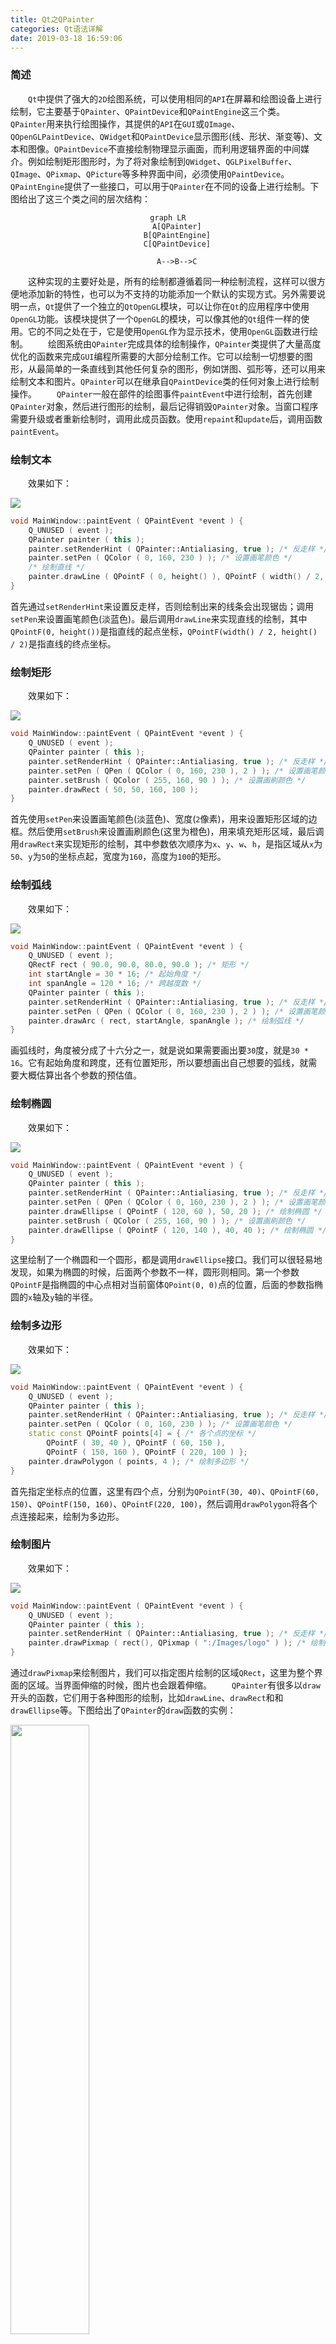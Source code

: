 ```yaml
---
title: Qt之QPainter
categories: Qt语法详解
date: 2019-03-18 16:59:06
---
```

### 简述

&emsp;&emsp;`Qt`中提供了强大的`2D`绘图系统，可以使用相同的`API`在屏幕和绘图设备上进行绘制，它主要基于`QPainter`、`QPaintDevice`和`QPaintEngine`这三个类。<!--more-->
&emsp;&emsp;`QPainter`用来执行绘图操作，其提供的`API`在`GUI`或`QImage`、`QOpenGLPaintDevice`、`QWidget`和`QPaintDevice`显示图形(线、形状、渐变等)、文本和图像。`QPaintDevice`不直接绘制物理显示画面，而利用逻辑界面的中间媒介。例如绘制矩形图形时，为了将对象绘制到`QWidget`、`QGLPixelBuffer`、`QImage`、`QPixmap`、`QPicture`等多种界面中间，必须使用`QPaintDevice`。`QPaintEngine`提供了一些接口，可以用于`QPainter`在不同的设备上进行绘制。下图给出了这三个类之间的层次结构：

<div align="center">

``` mermaid
graph LR
    A[QPainter]
    B[QPaintEngine]
    C[QPaintDevice]

    A-->B-->C
```

</div>

&emsp;&emsp;这种实现的主要好处是，所有的绘制都遵循着同一种绘制流程，这样可以很方便地添加新的特性，也可以为不支持的功能添加一个默认的实现方式。另外需要说明一点，`Qt`提供了一个独立的`QtOpenGL`模块，可以让你在`Qt`的应用程序中使用`OpenGL`功能。该模块提供了一个`OpenGL`的模块，可以像其他的`Qt`组件一样的使用。它的不同之处在于，它是使用`OpenGL`作为显示技术，使用`OpenGL`函数进行绘制。
&emsp;&emsp;绘图系统由`QPainter`完成具体的绘制操作，`QPainter`类提供了大量高度优化的函数来完成`GUI`编程所需要的大部分绘制工作。它可以绘制一切想要的图形，从最简单的一条直线到其他任何复杂的图形，例如饼图、弧形等，还可以用来绘制文本和图片。`QPainter`可以在继承自`QPaintDevice`类的任何对象上进行绘制操作。
&emsp;&emsp;`QPainter`一般在部件的绘图事件`paintEvent`中进行绘制，首先创建`QPainter`对象，然后进行图形的绘制，最后记得销毁`QPainter`对象。当窗口程序需要升级或者重新绘制时，调用此成员函数。使用`repaint`和`update`后，调用函数`paintEvent`。

### 绘制文本

&emsp;&emsp;效果如下：

<img src="./Qt之QPainter/2.png">

``` cpp
void MainWindow::paintEvent ( QPaintEvent *event ) {
    Q_UNUSED ( event );
    QPainter painter ( this );
    painter.setRenderHint ( QPainter::Antialiasing, true ); /* 反走样 */
    painter.setPen ( QColor ( 0, 160, 230 ) ); /* 设置画笔颜色 */
    /* 绘制直线 */
    painter.drawLine ( QPointF ( 0, height() ), QPointF ( width() / 2, height() / 2 ) );
}
```

首先通过`setRenderHint`来设置反走样，否则绘制出来的线条会出现锯齿；调用`setPen`来设置画笔颜色(淡蓝色)。最后调用`drawLine`来实现直线的绘制，其中`QPointF(0, height())`是指直线的起点坐标，`QPointF(width() / 2, height() / 2)`是指直线的终点坐标。

### 绘制矩形

&emsp;&emsp;效果如下：

<img src="./Qt之QPainter/3.png">

``` cpp
void MainWindow::paintEvent ( QPaintEvent *event ) {
    Q_UNUSED ( event );
    QPainter painter ( this );
    painter.setRenderHint ( QPainter::Antialiasing, true ); /* 反走样 */
    painter.setPen ( QPen ( QColor ( 0, 160, 230 ), 2 ) ); /* 设置画笔颜色、宽度 */
    painter.setBrush ( QColor ( 255, 160, 90 ) ); /* 设置画刷颜色 */
    painter.drawRect ( 50, 50, 160, 100 );
}
```

首先使用`setPen`来设置画笔颜色(淡蓝色)、宽度(`2`像素)，用来设置矩形区域的边框。然后使用`setBrush`来设置画刷颜色(这里为橙色)，用来填充矩形区域，最后调用`drawRect`来实现矩形的绘制，其中参数依次顺序为`x`、`y`、`w`、`h`，是指区域从`x`为`50`、`y`为`50`的坐标点起，宽度为`160`，高度为`100`的矩形。

### 绘制弧线

&emsp;&emsp;效果如下：

<img src="./Qt之QPainter/4.png">

``` cpp
void MainWindow::paintEvent ( QPaintEvent *event ) {
    Q_UNUSED ( event );
    QRectF rect ( 90.0, 90.0, 80.0, 90.0 ); /* 矩形 */
    int startAngle = 30 * 16; /* 起始角度 */
    int spanAngle = 120 * 16; /* 跨越度数 */
    QPainter painter ( this );
    painter.setRenderHint ( QPainter::Antialiasing, true ); /* 反走样 */
    painter.setPen ( QPen ( QColor ( 0, 160, 230 ), 2 ) ); /* 设置画笔颜色、宽度 */
    painter.drawArc ( rect, startAngle, spanAngle ); /* 绘制弧线 */
}
```

画弧线时，角度被分成了十六分之一，就是说如果需要画出要`30`度，就是`30 * 16`。它有起始角度和跨度，还有位置矩形，所以要想画出自己想要的弧线，就需要大概估算出各个参数的预估值。

### 绘制椭圆

&emsp;&emsp;效果如下：

<img src="./Qt之QPainter/5.png">

``` cpp
void MainWindow::paintEvent ( QPaintEvent *event ) {
    Q_UNUSED ( event );
    QPainter painter ( this );
    painter.setRenderHint ( QPainter::Antialiasing, true ); /* 反走样 */
    painter.setPen ( QPen ( QColor ( 0, 160, 230 ), 2 ) ); /* 设置画笔颜色、宽度 */
    painter.drawEllipse ( QPointF ( 120, 60 ), 50, 20 ); /* 绘制椭圆 */
    painter.setBrush ( QColor ( 255, 160, 90 ) ); /* 设置画刷颜色 */
    painter.drawEllipse ( QPointF ( 120, 140 ), 40, 40 ); /* 绘制椭圆 */
}
```

这里绘制了一个椭圆和一个圆形，都是调用`drawEllipse`接口。我们可以很轻易地发现，如果为椭圆的时候，后面两个参数不一样，圆形则相同。第一个参数`QPointF`是指椭圆的中心点相对当前窗体`QPoint(0, 0)`点的位置，后面的参数指椭圆的`x`轴及`y`轴的半径。

### 绘制多边形

&emsp;&emsp;效果如下：

<img src="./Qt之QPainter/6.png">

``` cpp
void MainWindow::paintEvent ( QPaintEvent *event ) {
    Q_UNUSED ( event );
    QPainter painter ( this );
    painter.setRenderHint ( QPainter::Antialiasing, true ); /* 反走样 */
    painter.setPen ( QColor ( 0, 160, 230 ) ); /* 设置画笔颜色 */
    static const QPointF points[4] = { /* 各个点的坐标 */
        QPointF ( 30, 40 ), QPointF ( 60, 150 ),
        QPointF ( 150, 160 ), QPointF ( 220, 100 ) };
    painter.drawPolygon ( points, 4 ); /* 绘制多边形 */
}
```

首先指定坐标点的位置，这里有四个点，分别为`QPointF(30, 40)`、`QPointF(60, 150)`、`QPointF(150, 160)`、`QPointF(220, 100)`，然后调用`drawPolygon`将各个点连接起来，绘制为多边形。

### 绘制图片

&emsp;&emsp;效果如下：

<img src="./Qt之QPainter/7.png">

``` cpp
void MainWindow::paintEvent ( QPaintEvent *event ) {
    Q_UNUSED ( event );
    QPainter painter ( this );
    painter.setRenderHint ( QPainter::Antialiasing, true ); /* 反走样 */
    painter.drawPixmap ( rect(), QPixmap ( ":/Images/logo" ) ); /* 绘制图标 */
}
```

通过`drawPixmap`来绘制图片，我们可以指定图片绘制的区域`QRect`，这里为整个界面的区域。当界面伸缩的时候，图片也会跟着伸缩。
&emsp;&emsp;`QPainter`有很多以`draw`开头的函数，它们用于各种图形的绘制，比如`drawLine`、`drawRect`和和`drawEllipse`等。下图给出了`QPainter`的`draw`函数的实例：

<img src="./Qt之QPainter/8.png" width=50%>